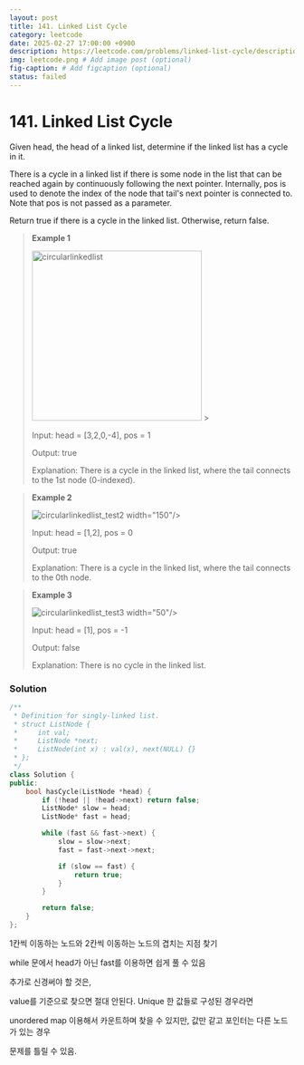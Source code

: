 ```yaml
---
layout: post
title: 141. Linked List Cycle
category: leetcode
date: 2025-02-27 17:00:00 +0900
description: https://leetcode.com/problems/linked-list-cycle/description/?envType=study-plan-v2&envId=top-interview-150
img: leetcode.png # Add image post (optional)
fig-caption: # Add figcaption (optional)
status: failed
---
```


# 141. Linked List Cycle

Given head, the head of a linked list, determine if the linked list has a cycle in it.

There is a cycle in a linked list if there is some node in the list that can be reached again by continuously following the next pointer. Internally, pos is used to denote the index of the node that tail's next pointer is connected to. Note that pos is not passed as a parameter.

Return true if there is a cycle in the linked list. Otherwise, return false.

 

> **Example 1**
> 
> <img src="/circularlinkedlist.png" alt="circularlinkedlist" width="300"/> >
> 
> Input: head = [3,2,0,-4], pos = 1
> 
> Output: true
> 
> Explanation: There is a cycle in the linked list, where the tail connects to the 1st node (0-indexed).

> **Example 2**
> 
> <img src="/circularlinkedlist_test2.png" alt="circularlinkedlist_test2" > width="150"/>
> 
> Input: head = [1,2], pos = 0
> 
> Output: true
> 
> Explanation: There is a cycle in the linked list, where the tail connects to the 0th node.

> **Example 3**
> 
> <img src="/circularlinkedlist_test3.png" alt="circularlinkedlist_test3" > width="50"/>
> 
> Input: head = [1], pos = -1
> 
> Output: false
> 
> Explanation: There is no cycle in the linked list.


### Solution 
```cpp
/**
 * Definition for singly-linked list.
 * struct ListNode {
 *     int val;
 *     ListNode *next;
 *     ListNode(int x) : val(x), next(NULL) {}
 * };
 */
class Solution {
public:
    bool hasCycle(ListNode *head) {
        if (!head || !head->next) return false;
        ListNode* slow = head;
        ListNode* fast = head;

        while (fast && fast->next) { 
            slow = slow->next; 
            fast = fast->next->next; 

            if (slow == fast) { 
                return true;
            }
        }

        return false; 
    }
};
```

1칸씩 이동하는 노드와 2칸씩 이동하는 노드의 겹치는 지점 찾기

while 문에서 head가 아닌 fast를 이용하면 쉽게 풀 수 있음 

추가로 신경써야 할 것은, 

value를 기준으로 찾으면 절대 안된다. Unique 한 값들로 구성된 경우라면

unordered map 이용해서 카운트하며 찾을 수 있지만, 값만 같고 포인터는 다른 노드가 있는 경우

문제를 틀릴 수 있음. 